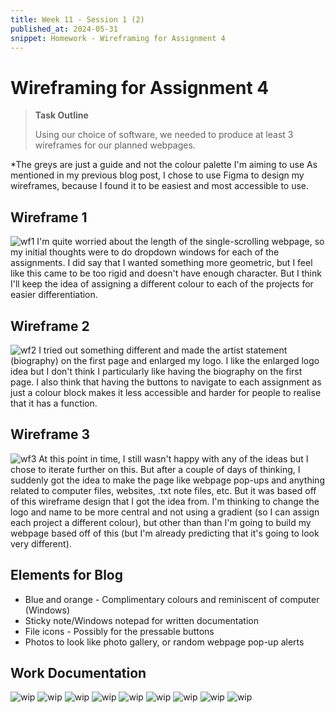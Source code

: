 ```yaml
---
title: Week 11 - Session 1 (2)
published_at: 2024-05-31
snippet: Homework - Wireframing for Assignment 4
---
```

# Wireframing for Assignment 4
>**Task Outline**
>
> Using our choice of software, we needed to produce at least 3 wireframes for our planned webpages.

*The greys are just a guide and not the colour palette I'm aiming to use
As mentioned in my previous blog post, I chose to use Figma to design my wireframes, because I found it to be easiest and most accessible to use.

## Wireframe 1
![wf1](/W11/wf1.png)
I'm quite worried about the length of the single-scrolling webpage, so my initial thoughts were to do dropdown windows for each of the assignments. I did say that I wanted something more geometric, but I feel like this came to be too rigid and doesn't have enough character. But I think I'll keep the idea of assigning a different colour to each of the projects for easier differentiation. 

## Wireframe 2
![wf2](/W11/wf2.png)
I tried out something different and made the artist statement (biography) on the first page and enlarged my logo. I like the enlarged logo idea but I don't think I particularly like having the biography on the first page. I also think that having the buttons to navigate to each assignment as just a colour block makes it less accessible and harder for people to realise that it has a function.

## Wireframe 3
![wf3](/W11/wf3.png)
At this point in time, I still wasn't happy with any of the ideas but I chose to iterate further on this. But after a couple of days of thinking, I suddenly got the idea to make the page like webpage pop-ups and anything related to computer files, websites, .txt note files, etc. But it was based off of this wireframe design that I got the idea from. I'm thinking to change the logo and name to be more central and not using a gradient (so I can assign each project a different colour), but other than than I'm going to build my webpage based off of this (but I'm already predicting that it's going to look very different).

## Elements for Blog
- Blue and orange - Complimentary colours and reminiscent of computer (Windows)
- Sticky note/Windows notepad for written documentation
- File icons - Possibly for the pressable buttons
- Photos to look like photo gallery, or random webpage pop-up alerts

## Work Documentation
![wip](/W11/w1.png)
![wip](/W11/w2.png)
![wip](/W11/w3.png)
![wip](/W11/w4.png)
![wip](/W11/w5.png)
![wip](/W11/w6.png)
![wip](/W11/w7.png)
![wip](/W11/w8.png)
![wip](/W11/w9.png)

